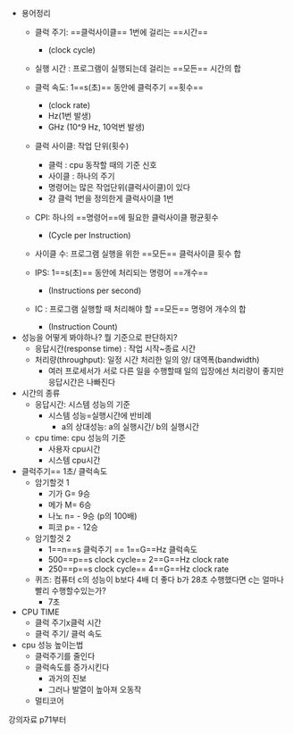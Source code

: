 
- 용어정리
	- 클럭 주기: ==클럭사이클== 1번에 걸리는 ==시간== 
		- (clock cycle)
	- 실행 시간 : 프로그램이 실행되는데 걸리는 ==모든== 시간의 합
	- 클럭 속도: 1==s(초)== 동안에 클럭주기 ==횟수==
		- (clock rate)
		- Hz(1번 발생)
		- GHz (10^9 Hz, 10억번 발생)
	- 클럭 사이클: 작업 단위(횟수) 
		- 클럭 : cpu 동작할 때의 기준 신호
		- 사이클 : 하나의 주기
		- 명령어는 많은 작업단위(클럭사이클)이 있다
		- 걍 클럭 1번을 정의한게 클럭사이클 1번 
	- CPI: 하나의 ==명령어==에 필요한 클럭사이클 평균횟수
		- (Cycle per Instruction) 
	- 사이클 수: 프로그램 실행을 위한 ==모든== 클럭사이클 횟수 합
		
	- IPS: 1==s(초)== 동안에 처리되는 명령어 ==개수==
		- (Instructions per second)
	- IC : 프로그램 실행할 때 처리해야 할 ==모든== 명령어 개수의 합
		- (Instruction Count)
- 성능을 어떻게 봐야하나? 뭘 기준으로 판단하지?
	- 응답시간(response time) : 작업 시작~종료 시간
	- 처리량(throughput): 일정 시간 처리한 일의 양/ 대역폭(bandwidth)
		- 여러 프로세서가 서로 다른 일을 수행할때 일의 입장에선 처리량이 좋지만 응답시간은 나빠진다
- 시간의 종류
	- 응답시간: 시스템 성능의 기준
		- 시스템 성능=실행시간에 반비례
			- a의 상대성능: a의 실행시간/ b의 실행시간
	- cpu time: cpu 성능의 기준
		- 사용자 cpu시간
		- 시스템 cpu시간
- 클럭주기== 1초/ 클럭속도
	- 암기할것 1
		- 기가 G= 9승
		- 메가 M= 6승
		- 나노 n= - 9승  (p의 100배)
		- 피코 p= - 12승  
	- 암기할것 2
		- 1==n==s 클럭주기 == 1==G==Hz 클럭속도
		- 500==p==s clock cycle== 2==G==Hz clock rate
		- 250==p==s clock cycle== 4==G==Hz clock rate
	- 퀴즈: 컴퓨터 c의 성능이 b보다 4배 더 좋다 b가 28초 수행했다면 c는 얼마나 빨리 수행할수있는가?
		- 7초
- CPU TIME
	- 클럭 주기x클럭 시간
	- 클럭 주기/ 클럭 속도
- cpu 성능 높이는법 
	- 클럭주기를 줄인다
	- 클럭속도를 증가시킨다
		- 과거의 진보
		- 그러나 발열이 높아져 오동작
	- 멀티코어

강의자료 p71부터
